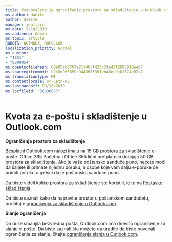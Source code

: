 ```yaml
---
title: Prekoračeno je ograničenje prostora za skladištenje u Outlook.com
ms.author: daeite
author: daeite
manager: joallard
ms.date: 9/10/2019
ms.audience: Admin
ms.topic: article
ROBOTS: NOINDEX, NOFOLLOW
localization_priority: Normal
ms.custom:
- "1351"
- "8000054"
ms.openlocfilehash: 08a95ab3767e21f46cf423c33e43f2693918ee67
ms.sourcegitcommit: b2f8d965859c9443675391eb48ec9c81374a92a7
ms.translationtype: MT
ms.contentlocale: sr-Latn-RS
ms.lasthandoff: 09/10/2019
ms.locfileid: "36836077"
---
```

# <a name="email-and-storage-quota-in-outlookcom"></a>Kvota za e-poštu i skladištenje u Outlook.com

**Ograničenja prostora za skladištenje**

Besplatni Outlook.com nalozi imaju na 15 GB prostora za skladištenje e-pošte. Office 365 Početna i Office 365 lični pretplatnici dobijaju 50 GB prostora za skladištenje. Ako je vaše poštansko sanduče puno, nećete moći da šaljete ili primate nijednu poruku, a osobe koje vam šalju e-poruke će primiti poruku o grešci da je poštansko sanduče puno.

Da biste videli koliko prostora za skladištenje ste koristili, idite na [Postavke skladištenja](https://outlook.live.com/mail/options/general/storage).

Da biste saznali kako da napravite prostor u poštanskom sandučetu, pročitajte [ograničenja za skladištenje u Outlook.com](https://support.office.com/article/7ac99134-69e5-4619-ac0b-2d313bba5e9e).

**Slanje ograničenja**

Da bi se smanjila bezvredna pošta, Outlook.com ima dnevno ograničenje za slanje e-pošte. Da biste saznali šta možete da uradite da biste povećali ograničenje za slanje, čitajte [ograničenja slanja u Outlook.com](https://support.office.com/article/279ee200-594c-40f0-9ec8-bb6af7735c2e).
